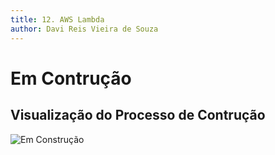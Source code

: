 ```yaml
---
title: 12. AWS Lambda
author: Davi Reis Vieira de Souza
---
```


# Em Contrução

## Visualização do Processo de Contrução

![Em Construção](https://media4.giphy.com/media/xZsLh7B3KMMyUptD9D/giphy.gif)
